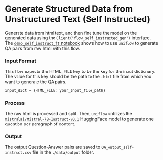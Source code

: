 # Generate Structured Data from Unstructured Text (Self Instructed)
Generate data from html text, and then fine tune the model on the generated data using the `Client("flow_self_instructed_gen")` interface. The [`demo_self_instruct_ft` notebook](demo_self_instruct_ft.ipynb) shows how to use `uniflow` to generate QA pairs from raw html with this flow.

### Input Format
This flow expects the HTML_FILE key to be the key for the input dictionary. The value for this key should be the path to the `.html` file from which you want to generate the QA pairs.

```
input_dict = {HTML_FILE: your_input_file_path}
```

### Process
The raw html is processed and split. Then, `uniflow` untilizes the [`mistralai/Mistral-7B-Instruct-v0.1`](https://huggingface.co/mistralai/Mistral-7B-Instruct-v0.1) HuggingFace model to generate one question per paragraph of content.

### Output
The output Question-Answer pairs are saved to `QA_output_self-instruct.csv` file in the `./data/output` folder.